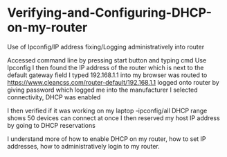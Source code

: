 # Verifying-and-Configuring-DHCP-on-my-router
Use of Ipconfig/IP address fixing/Logging administratively into router

Accessed command line by pressing start button and typing cmd
Use Ipconfig
I then found the IP address of the router which is next to the default gateway field
I typed 192.168.1.1 into my browser
was routed to https://www.cleancss.com/router-default/192.168.1.1
logged onto router by giving password which logged me into the manufacturer 
I selected connectivity, DHCP was enabled

I then verified if it was working on my laptop
-ipconfig/all
DHCP range shows 50 devices can connect at once
I then reserved my host IP address by going to DHCP reservations

I understand more of how to enable DHCP on my router, how to set IP addresses, how to administratively login to my router.
